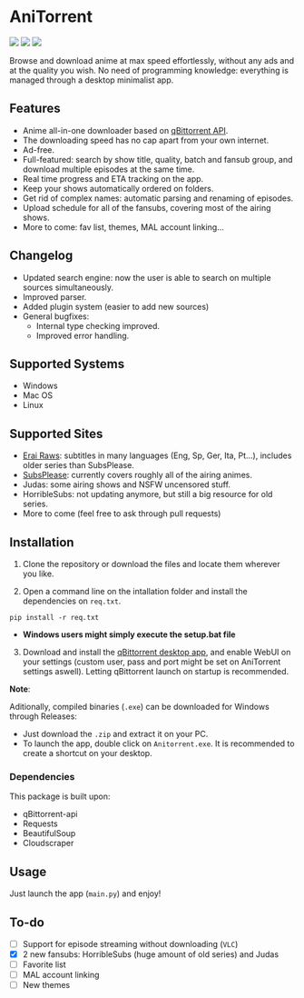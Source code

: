 # AniTorrent

![](https://img.shields.io/badge/Python%20-3.6%2B-blue)
![](https://img.shields.io/badge/Status-working-brightgreen)
![](https://img.shields.io/badge/fansubs-2-yellowgreen)

Browse and download anime at max speed effortlessly, without any ads and at the quality you wish. No need of programming knowledge: everything is managed through a desktop minimalist app. 

## Features

- Anime all-in-one downloader based on [qBittorrent API](https://github.com/rmartin16/qbittorrent-api).
- The downloading speed has no cap apart from your own internet.
- Ad-free.
- Full-featured: search by show title, quality, batch and fansub group, and download multiple episodes at the same time.
- Real time progress and ETA tracking on the app.
- Keep your shows automatically ordered on folders.
- Get rid of complex names: automatic parsing and renaming of episodes.
- Upload schedule for all of the fansubs, covering most of the airing shows.
- More to come: fav list, themes, MAL account linking...

## Changelog

- Updated search engine: now the user is able to search on multiple sources simultaneously.
- Improved parser.
- Added plugin system (easier to add new sources)
- General bugfixes:
  - Internal type checking improved.
  - Improved error handling.
 
## Supported Systems

- Windows
- Mac OS
- Linux

## Supported Sites

- [Erai Raws](https://www.erai-raws.info/): subtitles in many languages (Eng, Sp, Ger, Ita, Pt...), includes older series than SubsPlease.
- [SubsPlease](https://subsplease.org/): currently covers roughly all of the airing animes.
- Judas: some airing shows and NSFW uncensored stuff.
- HorribleSubs: not updating anymore, but still a big resource for old series. 
- More to come (feel free to ask through pull requests)

## Installation

1. Clone the repository or download the files and locate them wherever you like. 

2. Open a command line on the intallation folder and install the dependencies on `req.txt`.
```
pip install -r req.txt
```
* **Windows users might simply execute the setup.bat file**

3. Download and install the [qBittorrent desktop app](https://www.qbittorrent.org/download.php), and enable WebUI on your settings (custom user, pass and port might be set on AniTorrent settings aswell). Letting qBittorrent launch on startup is recommended.

**Note**:  

Aditionally, compiled binaries (`.exe`) can be downloaded for Windows through Releases:

- Just download the `.zip` and extract it on your PC.
- To launch the app, double click on `Anitorrent.exe`. It is recommended to create a shortcut on your desktop.

### Dependencies

This package is built upon:
- qBittorrent-api
- Requests
- BeautifulSoup
- Cloudscraper

## Usage

Just launch the app (`main.py`) and enjoy!

##  To-do

- [ ] Support for episode streaming without downloading (`VLC`)
- [x] 2 new fansubs: HorribleSubs (huge amount of old series) and Judas
- [ ] Favorite list
- [ ] MAL account linking
- [ ] New themes